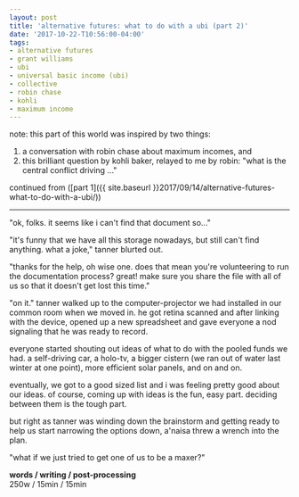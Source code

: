 ```yaml
---
layout: post
title: 'alternative futures: what to do with a ubi (part 2)'
date: '2017-10-22-T10:56:00-04:00'
tags:
- alternative futures
- grant williams
- ubi
- universal basic income (ubi)
- collective
- robin chase
- kohli
- maximum income
--- 
```


note: this part of this world was inspired by two things: 
1. a conversation with robin chase about maximum incomes, and 
2. this brilliant question by kohli baker, relayed to me by robin: "what is the central conflict driving ..."

continued from ([part 1]({{ site.baseurl }}2017/09/14/alternative-futures-what-to-do-with-a-ubi/))

---

"ok, folks. it seems like i can't find that document so..."

"it's funny that we have all this storage nowadays, but still can't find anything. what a joke," tanner blurted out.

"thanks for the help, oh wise one. does that mean you're volunteering to run the documentation process? great! make sure you share the file with all of us so that it doesn't get lost this time." 

"on it." tanner walked up to the computer-projector we had installed in our common room when we moved in. he got retina scanned and after linking with the device, opened up a new spreadsheet and gave everyone a nod signaling that he was ready to record. 

everyone started shouting out ideas of what to do with the pooled funds we had. a self-driving car, a holo-tv, a bigger cistern (we ran out of water last winter at one point), more efficient solar panels, and on and on. 

eventually, we got to a good sized list and i was feeling pretty good about our ideas. of course, coming up with ideas is the fun, easy part. deciding between them is the tough part. 

but right as tanner was winding down the brainstorm and getting ready to help us start narrowing the options down, a'naisa threw a wrench into the plan. 

"what if we just tried to get one of us to be a maxer?"

<!-- hyperlink bank -->

**words / writing / post-processing**  
250w / 15min / 15min